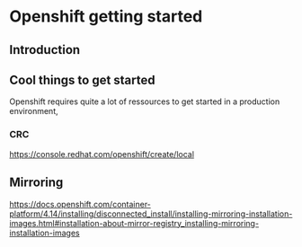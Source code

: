# Openshift getting started

## Introduction

## Cool things to get started

Openshift requires quite a lot of ressources to get started in a production environment, 

### CRC
https://console.redhat.com/openshift/create/local

## Mirroring
https://docs.openshift.com/container-platform/4.14/installing/disconnected_install/installing-mirroring-installation-images.html#installation-about-mirror-registry_installing-mirroring-installation-images


